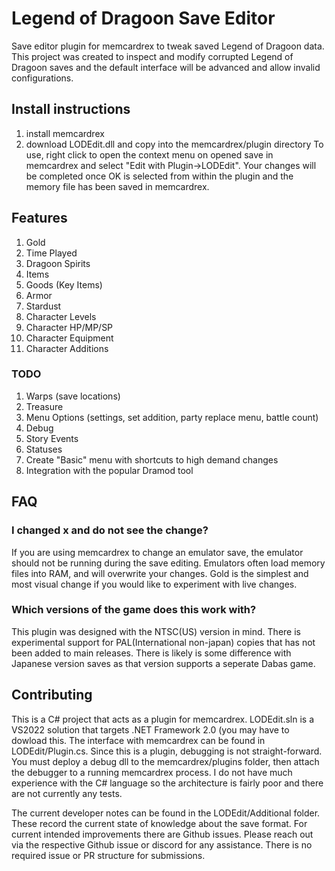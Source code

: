 # Legend of Dragoon Save Editor
Save editor plugin for memcardrex to tweak saved Legend of Dragoon data. This project was created to inspect and modify corrupted Legend of Dragoon saves and the default interface will be advanced and allow invalid configurations.

## Install instructions
1. install memcardrex
2. download LODEdit.dll and copy into the memcardrex/plugin directory
To use, right click to open the context menu on opened save in memcardrex and select "Edit with Plugin->LODEdit". Your changes will be completed once OK is selected from within the plugin and the memory file has been saved in memcardrex.

## Features
1. Gold
2. Time Played
3. Dragoon Spirits
4. Items
5. Goods (Key Items)
6. Armor
7. Stardust
8. Character Levels
9. Character HP/MP/SP
10. Character Equipment
11. Character Additions

### TODO
1. Warps (save locations)
2. Treasure
3. Menu Options (settings, set addition, party replace menu, battle count)
4. Debug
5. Story Events
6. Statuses
7. Create "Basic" menu with shortcuts to high demand changes
8. Integration with the popular Dramod tool

## FAQ
### I changed x and do not see the change?
If you are using memcardrex to change an emulator save, the emulator should not be running during the save editing. Emulators often load memory files into RAM, and will overwrite your changes. Gold is the simplest and most visual change if you would like to experiment with live changes. 

### Which versions of the game does this work with?
This plugin was designed with the NTSC(US) version in mind. There is experimental support for PAL(International non-japan) copies that has not been added to main releases. There is likely is some difference with Japanese version saves as that version supports a seperate Dabas game.

## Contributing
This is a C# project that acts as a plugin for memcardrex. LODEdit.sln is a VS2022 solution that targets .NET Framework 2.0 (you may have to dowload this. The interface with memcardrex can be found in LODEdit/Plugin.cs. Since this is a plugin, debugging is not straight-forward. You must deploy a debug dll to the memcardrex/plugins folder, then attach the debugger to a running memcardrex process. I do not have much experience with the C# language so the architecture is fairly poor and there are not currently any tests.

The current developer notes can be found in the LODEdit/Additional folder. These record the current state of knowledge about the save format. For current intended improvements there are Github issues. Please reach out via the respective Github issue or discord for any assistance. There is no required issue or PR structure for submissions.



